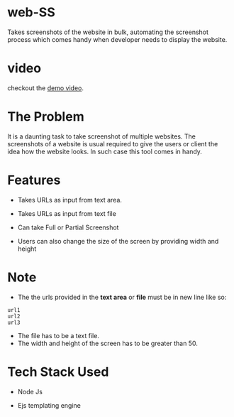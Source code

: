# web-SS

Takes screenshots of the website in bulk, automating the screenshot process which comes handy when developer needs to display the website.

# video

checkout the [demo video](https://www.youtube.com/watch?v=enYsmY6ApZg).

# The Problem

It is a daunting task to take screenshot of multiple websites. The screenshots of a website is usual required to give the users or client the idea how the website looks. In such case this tool comes in handy.

# Features

- Takes URLs as input from text area.

- Takes URLs as input from text file

- Can take Full or Partial Screenshot

- Users can also change the size of the screen by providing width and height

# Note

- The the urls provided in the **text area** or **file** must be in new line like so:
```
url1
url2
url3
```
- The file has to be a text file.
- The width and height of the screen has to be greater than 50.

# Tech Stack Used

- Node Js

- Ejs templating engine

